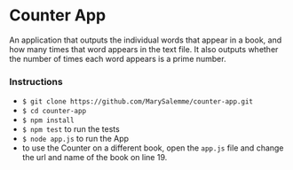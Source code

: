 # Counter App
An application that outputs the individual words that appear in a book, and how many times that word appears in the text file. It also outputs whether the number of times each word appears is a prime number.

### Instructions

- ``$ git clone https://github.com/MarySalemme/counter-app.git``
- ``$ cd counter-app``
- ``$ npm install``
- ``$ npm test`` to run the tests
- ``$ node app.js`` to run the App
- to use the Counter on a different book, open the ``app.js`` file and change the url and name of the book on line 19.
